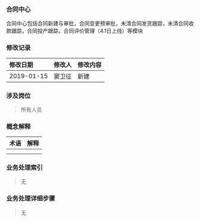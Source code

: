 ### 合同中心

合同中心包括合同新建与审批，合同变更预审批，未清合同发货跟踪，未清合同收款跟踪，合同投产跟踪，合同评价管理（4.1日上线）等模块

### 修改记录

| 修改日期 | 修改人 | 修改内容 |
| :--- | :--- | :--- |
| 2019-01-15 | 窦卫征 | 新建 |

### 涉及岗位

> 所有人员

### 概念解释

| 术语 | 解释 |
| :--- | :--- |
|  |  |
|  |  |

### 业务处理索引

> 无

### 业务处理详细步骤

> 无



